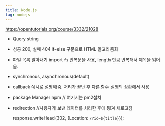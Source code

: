```yaml
---
title: Node.js
tag: nodejs
---
```




https://opentutorials.org/course/3332/21028

+ Query string

+ 성공 200, 실패 404
  if-else 구문으로 HTML 알고리즘화

+ 파일 목록 알아내기
  import `fs` 
  반복문을 사용, length 만큼 반복해서 제목을 읽어옴.

+ synchronous, asynchronous(default)

+ callback
  예시로 설명해줌. 처리가 끝난 후 다른 함수 실행의 상황에서 사용

+ package Manager
  npm // 여기서는 pm2설치

+ redirection //사용자가 보낸 데이터를 처리한 후에 튕겨 새로고침

  response.writeHead(302, {Location: `/?id=${title}`});

